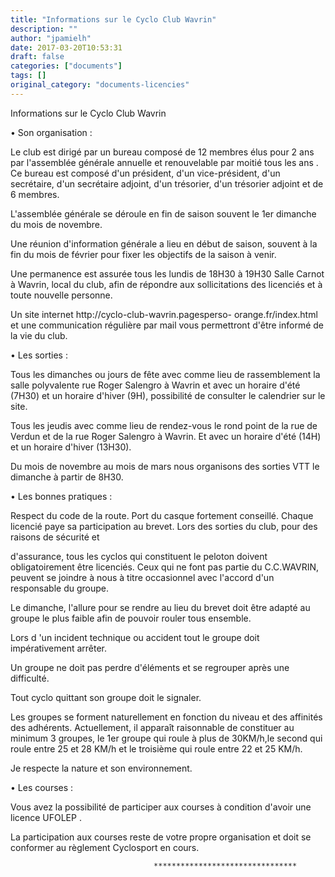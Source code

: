 ```yaml
---
title: "Informations sur le Cyclo Club Wavrin"
description: ""
author: "jpamielh"
date: 2017-03-20T10:53:31
draft: false
categories: ["documents"]
tags: []
original_category: "documents-licencies"
---
```


Informations sur le Cyclo Club Wavrin

 &bull; Son organisation : 

Le club est dirig&eacute; par un bureau compos&eacute; de 12 membres &eacute;lus pour 2 ans par l'assembl&eacute;e g&eacute;n&eacute;rale annuelle et renouvelable par moiti&eacute; tous les ans . Ce bureau est compos&eacute; d'un pr&eacute;sident, d'un vice-pr&eacute;sident, d'un secr&eacute;taire, d'un secr&eacute;taire adjoint, d'un tr&eacute;sorier, d'un tr&eacute;sorier adjoint et de 6 membres. 

L'assembl&eacute;e g&eacute;n&eacute;rale se d&eacute;roule en fin de saison souvent le 1er dimanche du mois de novembre. 

Une r&eacute;union d'information g&eacute;n&eacute;rale a lieu en d&eacute;but de saison, souvent &agrave; la fin du mois de f&eacute;vrier pour fixer les objectifs de la saison &agrave; venir. 

Une permanence est assur&eacute;e tous les lundis de 18H30 &agrave; 19H30 Salle Carnot &agrave; Wavrin, local du club, afin de r&eacute;pondre aux sollicitations des licenci&eacute;s et &agrave; toute nouvelle personne. 

Un site internet http://cyclo-club-wavrin.pagesperso- orange.fr/index.html et une communication r&eacute;guli&egrave;re par mail vous permettront d'&ecirc;tre inform&eacute; de la vie du club. 

&bull; Les sorties : 

Tous les dimanches ou jours de f&ecirc;te avec comme lieu de rassemblement la salle polyvalente rue Roger Salengro &agrave; Wavrin et avec un horaire d'&eacute;t&eacute; (7H30) et un horaire d'hiver (9H), possibilit&eacute; de consulter le calendrier sur le site. 

Tous les jeudis avec comme lieu de rendez-vous le rond point de la rue de Verdun et de la rue Roger Salengro &agrave; Wavrin. Et avec un horaire d'&eacute;t&eacute; (14H) et un horaire d'hiver (13H30). 

Du mois de novembre au mois de mars nous organisons des sorties VTT le dimanche &agrave; partir de 8H30. 

&bull; Les bonnes pratiques : 

Respect du code de la route.
 Port du casque fortement conseill&eacute;.
 Chaque licenci&eacute; paye sa participation au brevet.
 Lors des sorties du club, pour des raisons de s&eacute;curit&eacute; et 

d'assurance, tous les cyclos qui constituent le peloton doivent obligatoirement &ecirc;tre licenci&eacute;s. Ceux qui ne font pas partie du C.C.WAVRIN, peuvent se joindre &agrave; nous &agrave; titre occasionnel avec l'accord d'un responsable du groupe. 

Le dimanche, l'allure pour se rendre au lieu du brevet doit &ecirc;tre adapt&eacute; au groupe le plus faible afin de pouvoir rouler tous ensemble. 

Lors d 'un incident technique ou accident tout le groupe doit imp&eacute;rativement arr&ecirc;ter. 

Un groupe ne doit pas perdre d'&eacute;l&eacute;ments et se regrouper apr&egrave;s une difficult&eacute;. 

Tout cyclo quittant son groupe doit le signaler. 

Les groupes se forment naturellement en fonction du niveau et des affinit&eacute;s des adh&eacute;rents. Actuellement, il appara&icirc;t raisonnable de constituer au minimum 3 groupes, le 1er groupe qui roule &agrave; plus de 30KM/h,le second qui roule entre 25 et 28 KM/h et le troisi&egrave;me qui roule entre 22 et 25 KM/h. 

Je respecte la nature et son environnement. 

&bull; Les courses : 

Vous avez la possibilit&eacute; de participer aux courses &agrave; condition d'avoir une licence UFOLEP . 

La participation aux courses reste de votre propre organisation et doit se conformer au r&egrave;glement Cyclosport en cours. 

                                    ********************************
